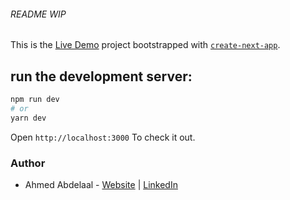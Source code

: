 ###### README WIP

This is the [Live Demo](https://next-twitter-sigma.vercel.app/) project bootstrapped with [`create-next-app`](https://github.com/vercel/next.js/tree/canary/packages/create-next-app).

## run the development server:

```bash
npm run dev
# or
yarn dev
```

Open `http://localhost:3000` To check it out.

### Author

- Ahmed Abdelaal - [Website](https://aa-dev.io/) | [LinkedIn](https://www.linkedin.com/in/ahmed-abdelaal-b0b26366/)
